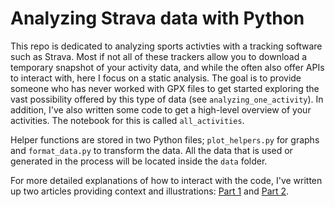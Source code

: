 # Analyzing Strava data with Python

This repo is dedicated to analyzing sports activties with a tracking software such as Strava. Most if not all of these trackers allow you to download a temporary snapshot of your activity data, and while the often also offer APIs to interact with, here I focus on a static analysis. The goal is to provide someone who has never worked with GPX files to get started exploring the vast possibility offered by this type of data (see `analyzing_one_activity`). In addition, I've also written some code to get a high-level overview of your activities. The notebook for this is called `all_activities`.

Helper functions are stored in two Python files; `plot_helpers.py` for graphs and `format_data.py` to transform the data. All the data that is used or generated in the process will be located inside the `data` folder.

For more detailed explanations of how to interact with the code, I've written up two articles providing context and illustrations: [Part 1](https://medium.com/swlh/getting-the-most-out-of-your-sports-tracker-fac87b1d242b) and [Part 2](https://towardsdatascience.com/getting-the-most-out-of-your-tracking-app-part-ii-gps-analysis-30a7eaa0a19).
